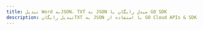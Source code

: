 ---title: تبدیل Word بهJSON، TXT به JSON مبدل رایگان یا GO SDKdescription: تبدیل رایگانTXT به JSON با استفاده از GO Cloud APIs & SDK. همچنین اسناد Microsoft Word و OpenOffice را در Cloud ایجاد، ویرایش و رندر کنید.---
